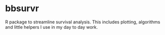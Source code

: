 # bbsurvr
R package to streamline survival analysis. This includes plotting, algorithms and little helpers I use in my day to day work.
